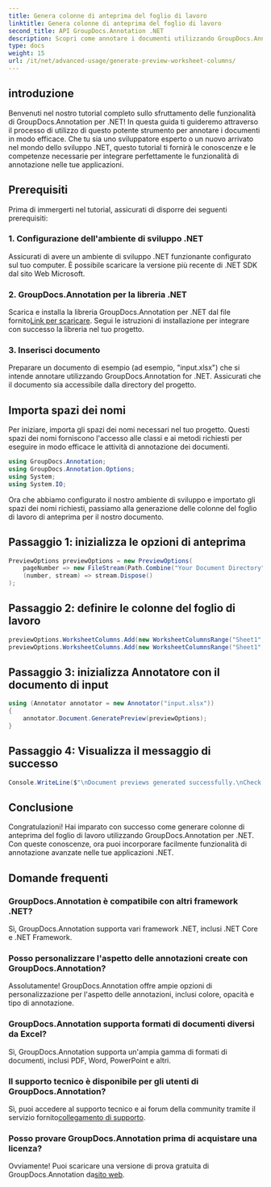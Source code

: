 ```yaml
---
title: Genera colonne di anteprima del foglio di lavoro
linktitle: Genera colonne di anteprima del foglio di lavoro
second_title: API GroupDocs.Annotation .NET
description: Scopri come annotare i documenti utilizzando GroupDocs.Annotation per .NET. Tutorial passo passo per gli sviluppatori .NET. Migliora le tue applicazioni.
type: docs
weight: 15
url: /it/net/advanced-usage/generate-preview-worksheet-columns/
---
```

## introduzione
Benvenuti nel nostro tutorial completo sullo sfruttamento delle funzionalità di GroupDocs.Annotation per .NET! In questa guida ti guideremo attraverso il processo di utilizzo di questo potente strumento per annotare i documenti in modo efficace. Che tu sia uno sviluppatore esperto o un nuovo arrivato nel mondo dello sviluppo .NET, questo tutorial ti fornirà le conoscenze e le competenze necessarie per integrare perfettamente le funzionalità di annotazione nelle tue applicazioni.
## Prerequisiti
Prima di immergerti nel tutorial, assicurati di disporre dei seguenti prerequisiti:
### 1. Configurazione dell'ambiente di sviluppo .NET
Assicurati di avere un ambiente di sviluppo .NET funzionante configurato sul tuo computer. È possibile scaricare la versione più recente di .NET SDK dal sito Web Microsoft.
### 2. GroupDocs.Annotation per la libreria .NET
 Scarica e installa la libreria GroupDocs.Annotation per .NET dal file fornito[Link per scaricare](https://releases.groupdocs.com/annotation/net/). Segui le istruzioni di installazione per integrare con successo la libreria nel tuo progetto.
### 3. Inserisci documento
Preparare un documento di esempio (ad esempio, "input.xlsx") che si intende annotare utilizzando GroupDocs.Annotation for .NET. Assicurati che il documento sia accessibile dalla directory del progetto.

## Importa spazi dei nomi
Per iniziare, importa gli spazi dei nomi necessari nel tuo progetto. Questi spazi dei nomi forniscono l'accesso alle classi e ai metodi richiesti per eseguire in modo efficace le attività di annotazione dei documenti.

```csharp
using GroupDocs.Annotation;
using GroupDocs.Annotation.Options;
using System;
using System.IO;
```

Ora che abbiamo configurato il nostro ambiente di sviluppo e importato gli spazi dei nomi richiesti, passiamo alla generazione delle colonne del foglio di lavoro di anteprima per il nostro documento.
## Passaggio 1: inizializza le opzioni di anteprima
```csharp
PreviewOptions previewOptions = new PreviewOptions(
    pageNumber => new FileStream(Path.Combine("Your Document Directory", $"cells_page{pageNumber}.png"), FileMode.Create),
    (number, stream) => stream.Dispose()
);
```
## Passaggio 2: definire le colonne del foglio di lavoro
```csharp
previewOptions.WorksheetColumns.Add(new WorksheetColumnsRange("Sheet1", 2, 3));
previewOptions.WorksheetColumns.Add(new WorksheetColumnsRange("Sheet1", 1, 1));
```
## Passaggio 3: inizializza Annotatore con il documento di input
```csharp
using (Annotator annotator = new Annotator("input.xlsx"))
{
    annotator.Document.GeneratePreview(previewOptions);
}
```
## Passaggio 4: Visualizza il messaggio di successo
```csharp
Console.WriteLine($"\nDocument previews generated successfully.\nCheck output in {"Your Document Directory"}.");
```

## Conclusione
Congratulazioni! Hai imparato con successo come generare colonne di anteprima del foglio di lavoro utilizzando GroupDocs.Annotation per .NET. Con queste conoscenze, ora puoi incorporare facilmente funzionalità di annotazione avanzate nelle tue applicazioni .NET.
## Domande frequenti
### GroupDocs.Annotation è compatibile con altri framework .NET?
Sì, GroupDocs.Annotation supporta vari framework .NET, inclusi .NET Core e .NET Framework.
### Posso personalizzare l'aspetto delle annotazioni create con GroupDocs.Annotation?
Assolutamente! GroupDocs.Annotation offre ampie opzioni di personalizzazione per l'aspetto delle annotazioni, inclusi colore, opacità e tipo di annotazione.
### GroupDocs.Annotation supporta formati di documenti diversi da Excel?
Sì, GroupDocs.Annotation supporta un'ampia gamma di formati di documenti, inclusi PDF, Word, PowerPoint e altri.
### Il supporto tecnico è disponibile per gli utenti di GroupDocs.Annotation?
 Sì, puoi accedere al supporto tecnico e ai forum della community tramite il servizio fornito[collegamento di supporto](https://forum.groupdocs.com/c/annotation/10).
### Posso provare GroupDocs.Annotation prima di acquistare una licenza?
 Ovviamente! Puoi scaricare una versione di prova gratuita di GroupDocs.Annotation da[sito web](https://releases.groupdocs.com/).